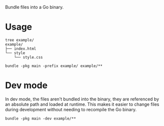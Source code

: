 Bundle files into a Go binary.

# Usage

```
tree example/
example/
├── index.html
└── style
    └── style.css

bundle -pkg main -prefix example/ example/**
```

# Dev mode

In dev mode, the files aren't bundled into the binary, they are referenced by an absolute path and loaded at runtime. This makes it easier to change files during development without needing to recompile the Go binary.

```
bundle -pkg main -dev example/**
```
